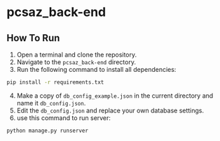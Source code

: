 # pcsaz_back-end

## How To Run
1. Open a terminal and clone the repository.
2. Navigate to the `pcsaz_back-end` directory.
3. Run the following command to install all dependencies:
```bash
pip install -r requirements.txt
```
4. Make a copy of `db_config_example.json` in the current directory and name it `db_config.json`.
5. Edit the `db_config.json` and replace your own database settings.
6. use this command to run server:
```bash
python manage.py runserver
```
